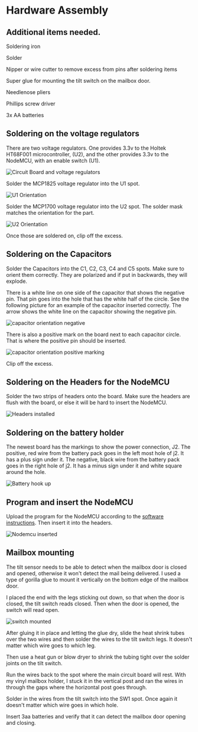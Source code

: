 # Hardware Assembly

## Additional items needed.

Soldering iron

Solder

Nipper or wire cutter to remove excess from pins after soldering items

Super glue for mounting the tilt switch on the mailbox door.

Needlenose pliers

Phillips screw driver

3x AA batteries

## Soldering on the voltage regulators
There are two voltage regulators. One provides 3.3v to the Holtek HT68F001 microcontroller, (U2), and the other provides 3.3v to the NodeMCU, with an enable switch (U1).

![Circuit Board and voltage regulators](images/voltage_regulators.jpg)

Solder the MCP1825 voltage regulator into the U1 spot.

![U1 Orientation](images/U1_orientation.jpg)

Solder the MCP1700 voltage regulator into the U2 spot. The solder mask matches the orientation for the part.

![U2 Orientation](images/U2_orientation.jpg)

Once those are soldered on, clip off the excess.

## Soldering on the Capacitors

Solder the Capacitors into the C1, C2, C3, C4 and C5 spots. Make sure to orient them correctly. They are polarized and if put in backwards, they will explode.

There is a white line on one side of the capacitor that shows the negative pin. That pin goes into the hole that has the white half of the circle. See the following picture for an example of the capacitor inserted correctly. The arrow shows the white line on the capacitor showing the negative pin.

![capacitor orientation negative](images/capacitor_negative.jpg)

There is also a positive mark on the board next to each capacitor circle. That is where the positive pin should be inserted.

![capacitor orientation positive marking](images/capacitor_positive.jpg)

Clip off the excess.

## Soldering on the Headers for the NodeMCU

Solder the two strips of headers onto the board. Make sure the headers are flush with the board, or else it will be hard to insert the NodeMCU.

![Headers installed](images/headers_installed.jpg)

## Soldering on the battery holder

The newest board has the markings to show the power connection, J2. The positive, red wire from the battery pack goes in the left most hole of j2. It has a plus sign under it. The negative, black wire from the battery pack goes in the right hole of j2. It has a minus sign under it and white square around the hole.

![Battery hook up](images/power_orientation_fixed.jpg)

## Program and insert the NodeMCU

Upload the program for the NodeMCU according to the [software instructions](https://github.com/thinklearndo/garagedooropennotifier/blob/main/SoftwareSetup.md). Then insert it into the headers.

![Nodemcu inserted](images/nodemcu_inserted.jpg)

## Mailbox mounting

The tilt sensor needs to be able to detect when the mailbox door is closed and opened, otherwise it won't detect the mail being delivered. I used a type of gorilla glue to mount it vertically on the bottom edge of the mailbox door.

I placed the end with the legs sticking out down, so that when the door is closed, the tilt switch reads closed. Then when the door is opened, the switch will read open.

![switch mounted](images/tilt_switch_mounted.png)

After gluing it in place and letting the glue dry, slide the heat shrink tubes over the two wires and then solder the wires to the tilt switch legs. It doesn't matter which wire goes to which leg.

Then use a heat gun or blow dryer to shrink the tubing tight over the solder joints on the tilt switch.

Run the wires back to the spot where the main circuit board will rest. With my vinyl mailbox holder, I stuck it in the vertical post and ran the wires in through the gaps where the horizontal post goes through.

Solder in the wires from the tilt switch into the SW1 spot. Once again it doesn't matter which wire goes in which hole.

Insert 3aa batteries and verify that it can detect the mailbox door opening and closing.


